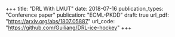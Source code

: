 +++
title: "DRL With LMUT"
date: 2018-07-16
publication_types: "Conference paper"
publication: "ECML-PKDD"
draft: true
url_pdf: "https://arxiv.org/abs/1807.05887"
url_code: "https://github.com/Guiliang/DRL-ice-hockey"
+++

